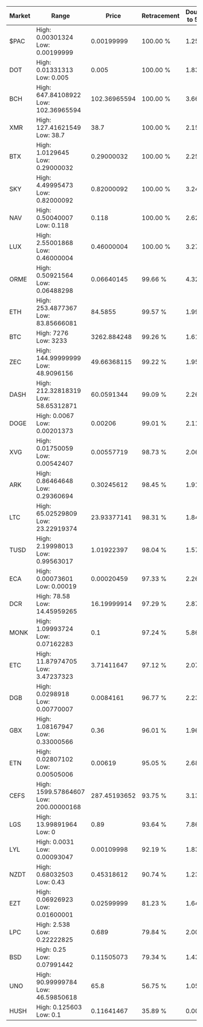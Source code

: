 | Market | Range | Price| Retracement | Doubles to 50% |
| --- | --- | --- | --- | --- |
| $PAC | High: 0.00301324<br />Low: 0.00199999 | 0.00199999 | 100.00 % | 1.25 |
| DOT | High: 0.01331313<br />Low: 0.005 | 0.005 | 100.00 % | 1.83 |
| BCH | High: 647.84108922<br />Low: 102.36965594 | 102.36965594 | 100.00 % | 3.66 |
| XMR | High: 127.41621549<br />Low: 38.7 | 38.7 | 100.00 % | 2.15 |
| BTX | High: 1.0129645<br />Low: 0.29000032 | 0.29000032 | 100.00 % | 2.25 |
| SKY | High: 4.49995473<br />Low: 0.82000092 | 0.82000092 | 100.00 % | 3.24 |
| NAV | High: 0.50040007<br />Low: 0.118 | 0.118 | 100.00 % | 2.62 |
| LUX | High: 2.55001868<br />Low: 0.46000004 | 0.46000004 | 100.00 % | 3.27 |
| ORME | High: 0.50921564<br />Low: 0.06488298 | 0.06640145 | 99.66 % | 4.32 |
| ETH | High: 253.4877367<br />Low: 83.85666081 | 84.5855 | 99.57 % | 1.99 |
| BTC | High: 7276<br />Low: 3233 | 3262.884248 | 99.26 % | 1.61 |
| ZEC | High: 144.99999999<br />Low: 48.9096156 | 49.66368115 | 99.22 % | 1.95 |
| DASH | High: 212.32818319<br />Low: 58.65312871 | 60.0591344 | 99.09 % | 2.26 |
| DOGE | High: 0.0067<br />Low: 0.00201373 | 0.00206 | 99.01 % | 2.11 |
| XVG | High: 0.01750059<br />Low: 0.00542407 | 0.00557719 | 98.73 % | 2.06 |
| ARK | High: 0.86464648<br />Low: 0.29360694 | 0.30245612 | 98.45 % | 1.91 |
| LTC | High: 65.02529809<br />Low: 23.22919374 | 23.93377141 | 98.31 % | 1.84 |
| TUSD | High: 2.19998013<br />Low: 0.99563017 | 1.01922397 | 98.04 % | 1.57 |
| ECA | High: 0.00073601<br />Low: 0.00019 | 0.00020459 | 97.33 % | 2.26 |
| DCR | High: 78.58<br />Low: 14.45959265 | 16.19999914 | 97.29 % | 2.87 |
| MONK | High: 1.09993724<br />Low: 0.07162283 | 0.1 | 97.24 % | 5.86 |
| ETC | High: 11.87974705<br />Low: 3.47237323 | 3.71411647 | 97.12 % | 2.07 |
| DGB | High: 0.0298918<br />Low: 0.00770007 | 0.0084161 | 96.77 % | 2.23 |
| GBX | High: 1.08167947<br />Low: 0.33000566 | 0.36 | 96.01 % | 1.96 |
| ETN | High: 0.02807102<br />Low: 0.00505006 | 0.00619 | 95.05 % | 2.68 |
| CEFS | High: 1599.57864607<br />Low: 200.00000168 | 287.45193652 | 93.75 % | 3.13 |
| LGS | High: 13.99891964<br />Low: 0 | 0.89 | 93.64 % | 7.86 |
| LYL | High: 0.0031<br />Low: 0.00093047 | 0.00109998 | 92.19 % | 1.83 |
| NZDT | High: 0.68032503<br />Low: 0.43 | 0.45318612 | 90.74 % | 1.23 |
| EZT | High: 0.06926923<br />Low: 0.01600001 | 0.02599999 | 81.23 % | 1.64 |
| LPC | High: 2.538<br />Low: 0.22222825 | 0.689 | 79.84 % | 2.00 |
| BSD | High: 0.25<br />Low: 0.07991442 | 0.11505073 | 79.34 % | 1.43 |
| UNO | High: 90.99999784<br />Low: 46.59850618 | 65.8 | 56.75 % | 1.05 |
| HUSH | High: 0.125603<br />Low: 0.1 | 0.11641467 | 35.89 % | 0.00 |
